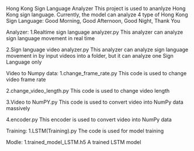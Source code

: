 Hong Kong Sign Language Analyzer 
This project is used to ananlyze Hong Kong sign language. Currently, the model can analyze 4 type of Hong Kong Sign Language: Good Morning, Good Afternoon, Good Night, Thank You


Analyzer:
1.Realtime sign language analyzer.py
  This analyzer can analyze sign language movement in real time

2.Sign language video analyzer.py
  This analyzer can analyze sign language movement in by input videos into a folder, but it can analyze one Sign Language only

Video to Numpy data:
1.change_frame_rate.py
  This code is used to change video frame rate 
	
2.change_video_length.py
  This code is used to change video length
	
3.Video to NumPY.py
  This code is used to convert video into NumPy data massively
	
4.encoder.py
  This encoder is used to convert video into NumPy data

Training:
1.LSTM(Training).py
  The code is used for model training

Modle:
1.trained_model_LSTM.h5
  A trained LSTM model
